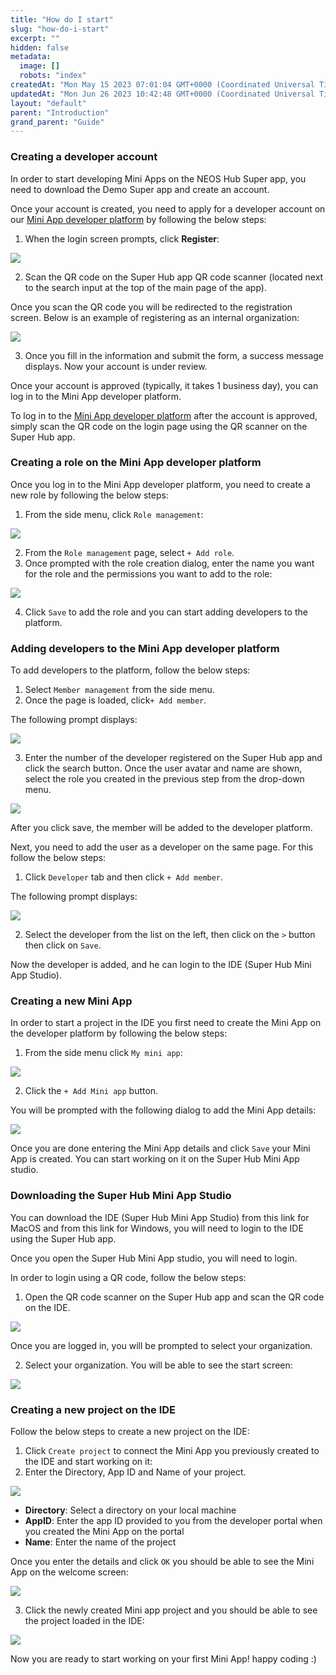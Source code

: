 ```yaml
---
title: "How do I start"
slug: "how-do-i-start"
excerpt: ""
hidden: false
metadata: 
  image: []
  robots: "index"
createdAt: "Mon May 15 2023 07:01:04 GMT+0000 (Coordinated Universal Time)"
updatedAt: "Mon Jun 26 2023 10:42:48 GMT+0000 (Coordinated Universal Time)"
layout: "default"
parent: "Introduction"
grand_parent: "Guide"
---
```

### Creating a developer account

In order to start developing Mini Apps on the NEOS Hub Super app, you need to download the Demo Super app and create an account.

Once your account is created, you need to apply for a developer account on our [Mini App developer platform](https://fmp.tmf.stage.neuxnet.com:30001/#/) by following the below steps:

1. When the login screen prompts, click **Register**:

![](https://files.readme.io/8c7b24a-small-register.png)

2. Scan the QR code on the Super Hub app QR code scanner (located next to the search input at the top of the main page of the app).

Once you scan the QR code you will be redirected to the registration screen. Below is an example of registering as an internal organization:

![](https://files.readme.io/a16552c-small-registeration-form.png)

3. Once you fill in the information and submit the form, a success message displays. Now your account is under review.

Once your account is approved (typically, it takes 1 business day), you can log in to the Mini App developer platform.

To log in to the [Mini App developer platform](https://fmp.tmf.stage.neuxnet.com:30001/#/login) after the account is approved, simply scan the QR code on the login page using the QR scanner on the Super Hub app.

### Creating a role on the Mini App developer platform

Once you log in to the Mini App developer platform, you need to create a new role by following the below steps:

1. From the side menu, click  `Role management`:

![](https://files.readme.io/f8f405e-small-side-menu.png)

2. From the `Role management` page, select `+ Add role`.
3. Once prompted with the role creation dialog, enter the name you want for the role and the permissions you want to add to the role:

![](https://files.readme.io/f8e2859-small-add-role.png)

4. Click `Save` to add the role and you can start adding developers to the platform.

### Adding developers to the Mini App developer platform

To add developers to the platform, follow the below steps:

1. Select `Member management` from the side menu.
2. Once the page is loaded, click`+ Add member`.

The following prompt displays:

![](https://files.readme.io/68cb7e5-small-add-member-prompt.png)

3. Enter the number of the developer registered on the Super Hub app and click the search button. Once the user avatar and name are shown, select the role you created in the previous step from the drop-down menu.

![](https://files.readme.io/4078e56-small-selected-role.png)

After you click save, the member will be added to the developer platform.

Next, you need to add the user as a developer on the same page. For this follow the below steps:

1. Click `Developer` tab and then click `+ Add member`. 

The following prompt displays:

![](https://files.readme.io/5fd98e0-small-add-developer.png)

2. Select the developer from the list on the left, then click on the `>` button then click on `Save`.

Now the developer is added, and he can login to the IDE (Super Hub Mini App Studio).

### Creating a new Mini App

In order to start a project in the IDE you first need to create the Mini App on the developer platform by following the below steps:

1. From the side menu click `My mini app`:

![](https://files.readme.io/e6c549f-small-my-mini-app.png)

2. Click the `+ Add Mini app` button.

You will be prompted with the following dialog to add the Mini App details:

![](https://files.readme.io/6e87422-small-add-mini-app-dialog.png)

Once you are done entering the Mini App details and click `Save` your Mini App is created. You can start working on it on the Super Hub Mini App studio.

### Downloading the Super Hub Mini App Studio

You can download the IDE (Super Hub Mini App Studio) from this link for MacOS and from this link for Windows, you will need to login to the IDE using the Super Hub app.

Once you open the Super Hub Mini App studio, you will need to login. 

In order to login using a QR code, follow the below steps:

1. Open the QR code scanner on the Super Hub app and scan the QR code on the IDE.

![](https://files.readme.io/114e801-small-ide-login.png)

Once you are logged in, you will be prompted to select your organization.  

2. Select your organization.  You will be able to see the start screen:

![](https://files.readme.io/5ac74ce-small-ide-start-screen.png)

### Creating a new project on the IDE

Follow the below steps to create a new project on the IDE:

1. Click `Create project` to connect the Mini App you previously created to the IDE and start working on it:
2. Enter the Directory, App ID and Name of your project.

![](https://files.readme.io/6cbfd41-small-ide-create-project.png)

- **Directory**: Select a directory on your local machine
- **AppID**: Enter the app ID provided to you from the developer portal when you created the Mini App on the portal
- **Name**: Enter the name of the project

Once you enter the details and click `OK` you should be able to see the Mini App on the welcome screen:

![](https://files.readme.io/7077dd9-small-mini-app-created.png)

3. Click the newly created Mini app project and you should be able to see the project loaded in the IDE:

![](https://files.readme.io/123bef9-small-ide-home-page.png)

Now you are ready to start working on your first Mini App! happy coding :)
